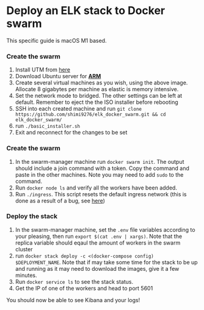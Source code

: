 

# Deploy an ELK stack to Docker swarm 

This specific guide is macOS M1 based. 

### Create the swarm 

1. Install UTM from [here](https://mac.getutm.app/)
2. Download Ubuntu server for [**ARM**](https://ubuntu.com/download/server/arm)
3. Create several virtual machines as you wish, using the above image.
Allocate 8 gigabytes per machine as elastic is memory intensive.
4. Set the network mode to bridged. The other settings can be left at default. Remember to eject the the ISO installer before rebooting
5. SSH into each created machine and run `git clone https://github.com/shimi9276/elk_docker_swarm.git && cd  elk_docker_swarm/`
6. run `./basic_installer.sh`
7. Exit and reconnect for the changes to be set

### Create the swarm

1. In the swarm-manager machine run `docker swarm init`. The output should include a join command with a token. Copy the command and paste in the other machines. Note you may need to add `sudo` to the command.
2. Run `docker node ls` and verify all the workers have been added.
3. Run `./ingress`. This script resets the default ingress network (this is done as a result of a bug, see [here](https://github.com/deviantony/docker-elk/issues/455]))

### Deploy the stack

1. In the swarm-manager machine, set the `.env` file variables according to your pleasing, then run `export $(cat .env | xargs)`. Note that the replica variable should eqaul the amount of workers in the swarm cluster
2. run `docker stack deploy -c <(docker-compose config) $DEPLOYMENT_NAME`. Note that if may take some time for the stack to be up and running as it may need to download the images, give it a few minutes.
3. Run `docker service ls` to see the stack status.
4. Get the IP of one of the workers and head to port 5601

You should now be able to see Kibana and your logs!